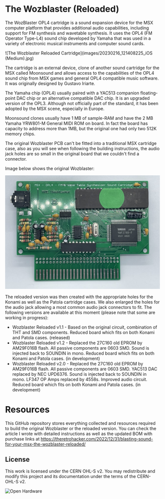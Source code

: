 # The Wozblaster (Reloaded)

The WozBlaster OPL4 cartridge is a sound expansion device for the MSX computer platform that provides additional audio capabilities, including support for FM synthesis and wavetable synthesis. It uses the OPL4 (FM Operator Type-L4) sound chip developed by Yamaha that was used in a variety of electronic musical instruments and computer sound cards. 

![The Wozblaster Reloaded Cartridge](images/20230216_121408225_iOS (Medium).jpg)

The cartridge is an external device, clone of another sound cartridge for the MSX called Moonsound and allows access to the capabilities of the OPL4 sound chip from MSX games and general OPL4 compatible music software. It was originally designed by Gustavo Iriarte.

The Yamaha chip (OPL4) usually paired with a YAC513 companion floating-point DAC chip or an alternative compatible DAC chip. It is an upgraded version of the OPL3. Although not officially part of the standard, it has been adopted by the MSX scene, especially in Europe.

Moonsound clones usually have 1 MB of sample-RAM and have the 2 MB Yamaha YRW801-M General MIDI ROM on board.  In fact the board has capacity to address more than 1MB, but the original one had only two 512K memory chips.

The original Wozblaster PCB can't be fitted into a traditional MSX cartridge case, also as you will see when following the building instructions, the audio jack holes are so small in the original board that we couldn't find a connector.

Image below shows the original Wozblaster:

![The Original Wozblaster Board](images/20230101_212444857_iOS%20(Medium).jpg)

The reloaded version was then created with the appropriate holes for the Konami as well as the Patola cartridge cases. We also enlarged the holes for the audio jack allowing a most common audio jack connectors to fit. The following versions are available at this moment (please note that some are working in progress):

* Wozblaster Reloaded v1.1 - Based on the original circuit, combination of THT and SMD components. Reduced board which fits on both Konami and Patola cases. (released)
* Wozblaster Reloaded v1.2 - Replaced the 27C160 old EPROM by AM29F016B flash. All passive components are 0603 SMD. Sound is injected back to SOUNDIN in mono. Reduced board which fits on both Konami and Patola cases. (in development)
* Wozblaster Reloaded v2.0 - Replaced the 27C160 old EPROM by AM29F016B flash. All passive components are 0603 SMD. YAC513 DAC replaced by NEC UPD6376. Sound is injected back to SOUNDIN in mono. LF347 OP Amps replaced by 4558s. Improved audio circuit. Reduced board which fits on both Konami and Patola cases. (in development)


# Resources

This GitHub repository stores everything collected and resources required to build the original Wozblaster or the reloaded version. You can check the article I wrote with detailed instructions as well as the updated BOM with purchase links at https://theretrohacker.com/2022/12/31/blasting-sound-for-your-msx-the-wozblaster-reloaded/

## License 

This work is licensed under the CERN OHL-S v2. You may redistribute and modify this project and its documentation under the terms of the CERN-OHL-S v2.

![Open Hardware](https://raw.githubusercontent.com/cristianoag/trh9000/main/Images/1024px-Open-source-hardware-logo.svg.png)